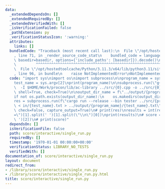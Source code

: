 ```yaml
---
data:
  _extendedDependsOn: []
  _extendedRequiredBy: []
  _extendedVerifiedWith: []
  _isVerificationFailed: false
  _pathExtension: py
  _verificationStatusIcon: ':warning:'
  attributes:
    links: []
  bundledCode: "Traceback (most recent call last):\n  File \"/opt/hostedtoolcache/Python/3.11.3/x64/lib/python3.11/site-packages/onlinejudge_verify/documentation/build.py\"\
    , line 71, in _render_source_code_stat\n    bundled_code = language.bundle(stat.path,\
    \ basedir=basedir, options={'include_paths': [basedir]}).decode()\n          \
    \         ^^^^^^^^^^^^^^^^^^^^^^^^^^^^^^^^^^^^^^^^^^^^^^^^^^^^^^^^^^^^^^^^^^^^^^^^^^^^^^^^^\n\
    \  File \"/opt/hostedtoolcache/Python/3.11.3/x64/lib/python3.11/site-packages/onlinejudge_verify/languages/python.py\"\
    , line 96, in bundle\n    raise NotImplementedError\nNotImplementedError\n"
  code: "import sys\nimport os\nimport subprocess\n\nprogram_name = sys.argv[1]\n\
    test_name = sys.argv[2]\nprint(program_name)\n\nsubprocess.run(\"g++ -O3 -std=c++17\
    \  -I $HOME/Work/procon/lib/ac-library ../src/{0}.cpp -o ../src/{0}\".format(program_name),\
    \ shell=True, check=True)\n\noutput_dir_name = f\"../output/{program_name}\"\n\
    if not os.path.exists(output_dir_name):\n    os.makedirs(output_dir_name)\n\n\
    res = subprocess.run(f\"cargo run --release --bin tester ../src/{program_name}\
    \ < in/{test_name}.txt > ../output/{program_name}/{test_name}.txt\", shell=True,\
    \ check=False, capture_output=True)\n# print(res)\nresults = int(res.stderr.decode().split(\"\
    =\")[1].split(' ')[1].split(\"\\n\")[0])\nprint(results)\n# score = int(results.split('\
    \ ')[2])\n# print(score)"
  dependsOn: []
  isVerificationFile: false
  path: score/interactive/single_run.py
  requiredBy: []
  timestamp: '1970-01-01 00:00:00+00:00'
  verificationStatus: LIBRARY_NO_TESTS
  verifiedWith: []
documentation_of: score/interactive/single_run.py
layout: document
redirect_from:
- /library/score/interactive/single_run.py
- /library/score/interactive/single_run.py.html
title: score/interactive/single_run.py
---
```

